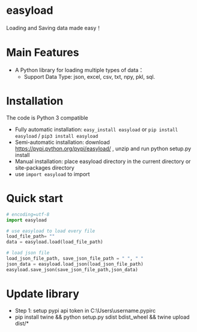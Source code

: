 easyload
========
Loading and Saving data made easy！

Main Features
====
-  A Python library for loading multiple types of data：
   -  Support Data Type: json, excel, csv, txt, npy, pkl, sql.

Installation
========
The code is Python 3 compatible

-  Fully automatic installation: ``easy_install easyload`` or ``pip install easyload`` / ``pip3 install easyload``
-  Semi-automatic installation: download https://pypi.python.org/pypi/easyload/ , unzip and run python setup.py install
-  Manual installation: place easyload directory in the current directory or site-packages directory
-  use ``import easyload`` to import


Quick start
========
```python
# encoding=utf-8
import easyload

# use easyload to load every file
load_file_path= ""
data = easyload.load(load_file_path)

# load json file
load_json_file_path, save_json_file_path = " ", " "
json_data = easyload.load_json(load_json_file_path)
easyload.save_json(save_json_file_path,json_data)
```

Update library
====
- Step 1: setup pypi api token in C:\Users\username\.pypirc
- pip install twine && python setup.py sdist bdist_wheel && twine upload dist/*


